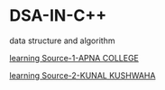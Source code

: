 # DSA-IN-C++
data structure and algorithm


[learning Source-1-APNA COLLEGE](https://www.youtube.com/playlist?list=PLfqMhTWNBTe0b2nM6JHVCnAkhQRGiZMSJ)

[learning Source-2-KUNAL KUSHWAHA](https://www.youtube.com/playlist?list=PL9gnSGHSqcnr_DxHsP7AW9ftq0AtAyYqJ)
